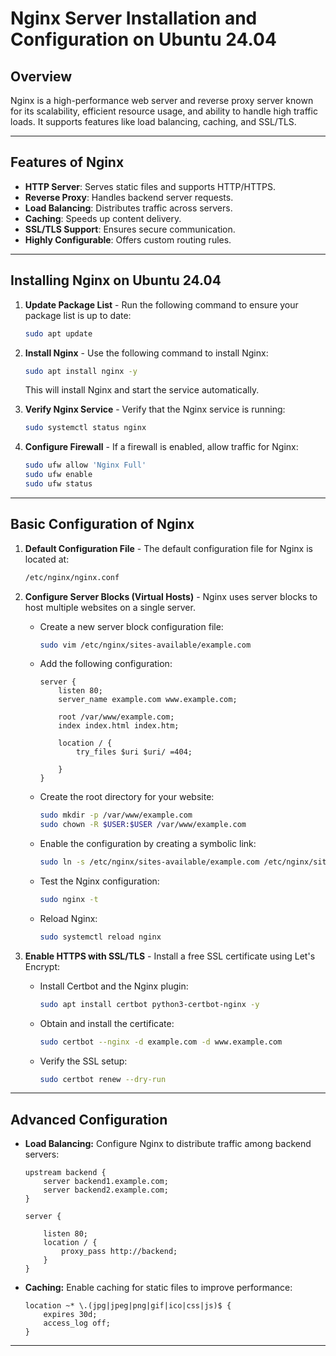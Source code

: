# Nginx Server Installation and Configuration on Ubuntu 24.04

## Overview
Nginx is a high-performance web server and reverse proxy server known for its scalability, efficient resource usage, and ability to handle high traffic loads. It supports features like load balancing, caching, and SSL/TLS.

---

## Features of Nginx
- **HTTP Server**: Serves static files and supports HTTP/HTTPS.
- **Reverse Proxy**: Handles backend server requests.
- **Load Balancing**: Distributes traffic across servers.
- **Caching**: Speeds up content delivery.
- **SSL/TLS Support**: Ensures secure communication.
- **Highly Configurable**: Offers custom routing rules.

---

## Installing Nginx on Ubuntu 24.04

1. **Update Package List** - Run the following command to ensure your package list is up to date:
   ```bash
   sudo apt update
2. **Install Nginx** - Use the following command to install Nginx:
   ```bash
   sudo apt install nginx -y
   ```
   This will install Nginx and start the service automatically.

3. **Verify Nginx Service** - Verify that the Nginx service is running:
   ```bash
   sudo systemctl status nginx
4. **Configure Firewall** - If a firewall is enabled, allow traffic for Nginx:
   ```bash
   sudo ufw allow 'Nginx Full'
   sudo ufw enable
   sudo ufw status

---

## Basic Configuration of Nginx

1. **Default Configuration File** - 
   The default configuration file for Nginx is located at:
   ```bash
   /etc/nginx/nginx.conf

2. **Configure Server Blocks (Virtual Hosts)** - 
   Nginx uses server blocks to host multiple websites on a single server.
   * Create a new server block configuration file:
     ```bash
     sudo vim /etc/nginx/sites-available/example.com
   * Add the following configuration:
     ```nginx
     server {
         listen 80;
         server_name example.com www.example.com;

         root /var/www/example.com;
         index index.html index.htm;

         location / {
             try_files $uri $uri/ =404;
     
         }
     }
    * Create the root directory for your website:
      ```bash
      sudo mkdir -p /var/www/example.com
      sudo chown -R $USER:$USER /var/www/example.com
    * Enable the configuration by creating a symbolic link:
      ```bash
      sudo ln -s /etc/nginx/sites-available/example.com /etc/nginx/sites-enabled/
    * Test the Nginx configuration:
      ```bash
      sudo nginx -t
    * Reload Nginx:
      ```bash
      sudo systemctl reload nginx

3. **Enable HTTPS with SSL/TLS** - 
Install a free SSL certificate using Let's Encrypt:

   * Install Certbot and the Nginx plugin:
     ```bash
     sudo apt install certbot python3-certbot-nginx -y
   * Obtain and install the certificate:
     ```bash
     sudo certbot --nginx -d example.com -d www.example.com
   * Verify the SSL setup:
     ```bash
     sudo certbot renew --dry-run
---
## Advanced Configuration

* **Load Balancing:** Configure Nginx to distribute traffic among backend servers:
  ```nginx
  upstream backend {
      server backend1.example.com;
      server backend2.example.com;
  }
  
  server {
      
      listen 80;
      location / {
          proxy_pass http://backend;
      }
  }
* **Caching:** Enable caching for static files to improve performance:
  ```ngnix
  location ~* \.(jpg|jpeg|png|gif|ico|css|js)$ {
      expires 30d;
      access_log off;
  }

---

